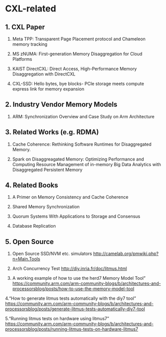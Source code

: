 # CXL-related

## 1. CXL Paper

1. Meta TPP: Transparent Page Placement protocol and Chameleon memory tracking 

2. MS zNUMA: First-generation Memory Disaggregation for Cloud Platforms

3. KAIST DirectCXL: Direct Access, High-Performance Memory Disaggregation with DirectCXL

4. CXL-SSD: Hello bytes, bye blocks- PCIe storage meets compute express link for memory expansion


## 2. Industry Vendor Memory Models

1. ARM: Synchronization Overview and Case Study on Arm Architecture


## 3. Related Works (e.g. RDMA)

1. Cache Coherence: Rethinking Software Runtimes for Disaggregated Memory.

2. Spark on Disaggreagated Memory: Optimizing Performance and Computing Resource Management of in-memory Big Data Analytics with Disaggregated Persistent Memory


## 4. Related Books

1. A Primer on Memory Consistency and Cache Coherence

2. Shared Memory Synchronization

3. Quorum Systems With Applications to Storage and Consensus

4. Database Replication


## 5. Open Source 

1. Open Source SSD/NVM etc. simulators  http://camelab.org/pmwiki.php?n=Main.Tools

2. Arch Concurrency Test http://diy.inria.fr/doc/litmus.html

3. A working example of how to use the herd7 Memory Model Tool”
https://community.arm.com/arm-community-blogs/b/architectures-and-processorsblog/posts/how-to-use-the-memory-model-tool

4.“How to generate litmus tests automatically with the diy7 tool”
https://community.arm.com/arm-community-blogs/b/architectures-and-processorsblog/posts/generate-litmus-tests-automatically-diy7-tool

5.“Running litmus tests on hardware using litmus7”
https://community.arm.com/arm-community-blogs/b/architectures-and-processorsblog/posts/running-litmus-tests-on-hardware-litmus7
